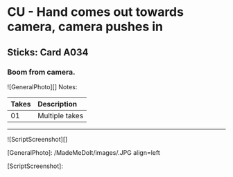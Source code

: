 # CU - Hand comes out towards camera, camera pushes in

## Sticks: Card A034

### Boom from camera.

![GeneralPhoto][]
Notes: 

| Takes | Description |
|:---|:----|
| 01 | Multiple takes |

----

![ScriptScreenshot][]


[GeneralPhoto]:  /MadeMeDoIt/images/.JPG align=left

[ScriptScreenshot]: 